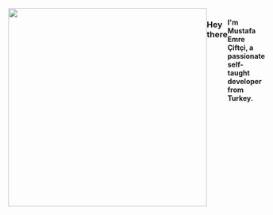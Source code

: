 <div style="display: flex; flex-direction: row;">
  <img width="400" height="400" style="background-color: transparent;" src="https://user-images.githubusercontent.com/60289215/143677417-440c91df-3644-4bde-9d14-4cf61d0ac411.gif"/>
  
  <h3>Hey there</h3>
  <h4>I'm Mustafa Emre Çiftçi, a passionate self-taught developer from Turkey. </h4>
</div>
